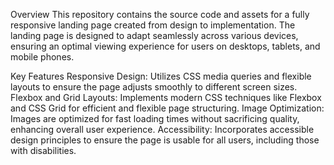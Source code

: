 Overview
This repository contains the source code and assets for a fully responsive landing page created from design to implementation. The landing page is designed to adapt seamlessly across various devices, ensuring an optimal viewing experience for users on desktops, tablets, and mobile phones.

Key Features
Responsive Design: Utilizes CSS media queries and flexible layouts to ensure the page adjusts smoothly to different screen sizes.
Flexbox and Grid Layouts: Implements modern CSS techniques like Flexbox and CSS Grid for efficient and flexible page structuring.
Image Optimization: Images are optimized for fast loading times without sacrificing quality, enhancing overall user experience.
Accessibility: Incorporates accessible design principles to ensure the page is usable for all users, including those with disabilities.
